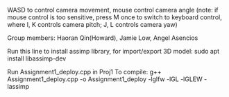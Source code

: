 WASD to control camera movement, mouse control camera angle (note: if mouse control is too sensitive, press M once to switch to keyboard control, where I, K controls camera pitch; J, L controls camera yaw)

Group members: Haoran Qin(Howard), Jamie Low, Angel Asencios

Run this line to install assimp library, for import/export 3D model:
sudo apt install libassimp-dev

Run Assignment1_deploy.cpp in Proj1
To compile: g++ Assignment1_deploy.cpp -o Assignment1_deploy -lglfw -lGL -lGLEW -lassimp


